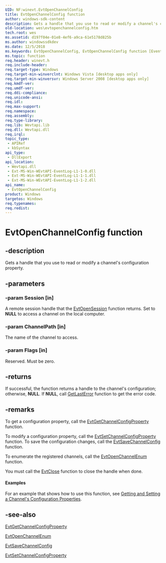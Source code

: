 ```yaml
---
UID: NF:winevt.EvtOpenChannelConfig
title: EvtOpenChannelConfig function
author: windows-sdk-content
description: Gets a handle that you use to read or modify a channel's configuration property.
old-location: wes\evtopenchannelconfig.htm
tech.root: wes
ms.assetid: d197f04e-01e8-4ef6-a9ca-61e5178d825b
ms.author: windowssdkdev
ms.date: 12/5/2018
ms.keywords: EvtOpenChannelConfig, EvtOpenChannelConfig function [EventLog], wes.evtopenchannelconfig, winevt/EvtOpenChannelConfig
ms.topic: function
req.header: winevt.h
req.include-header: 
req.target-type: Windows
req.target-min-winverclnt: Windows Vista [desktop apps only]
req.target-min-winversvr: Windows Server 2008 [desktop apps only]
req.kmdf-ver: 
req.umdf-ver: 
req.ddi-compliance: 
req.unicode-ansi: 
req.idl: 
req.max-support: 
req.namespace: 
req.assembly: 
req.type-library: 
req.lib: Wevtapi.lib
req.dll: Wevtapi.dll
req.irql: 
topic_type:
 - APIRef
 - kbSyntax
api_type:
 - DllExport
api_location:
 - Wevtapi.dll
 - Ext-MS-Win-WEvtAPI-EventLog-L1-1-0.dll
 - Ext-MS-Win-WEvtAPI-EventLog-L1-1-1.dll
 - Ext-MS-Win-WEvtAPI-EventLog-L1-1-2.dll
api_name:
 - EvtOpenChannelConfig
product: Windows
targetos: Windows
req.typenames: 
req.redist: 
---
```


# EvtOpenChannelConfig function


## -description


Gets a handle that you use to read or modify a channel's configuration property.


## -parameters




### -param Session [in]

A remote session handle that the <a href="https://msdn.microsoft.com/26f1745c-dcca-4452-872e-1fffe20f049c">EvtOpenSession</a> function returns. Set to <b>NULL</b> to access a channel on the local computer.


### -param ChannelPath [in]

The name of the channel to access.


### -param Flags [in]

Reserved. Must be zero.


## -returns



If successful, the function returns a handle to the channel's configuration; otherwise, <b>NULL</b>. If <b>NULL</b>, call <a href="https://msdn.microsoft.com/d852e148-985c-416f-a5a7-27b6914b45d4">GetLastError</a> function to get the error code.




## -remarks



To get a configuration property, call the <a href="https://msdn.microsoft.com/0f84f51c-716e-4a70-b31c-2b4f40b3fd83">EvtGetChannelConfigProperty</a> function.

To modify a configuration property, call the <a href="https://msdn.microsoft.com/f5f11bd9-5eb0-4afe-8c8b-57fa3850ad56">EvtSetChannelConfigProperty</a> function. To save the configuration changes, call the <a href="https://msdn.microsoft.com/3f3eff67-24b6-448e-bb61-0bc851d9bdfa">EvtSaveChannelConfig</a> function.

To enumerate the registered channels, call the <a href="https://msdn.microsoft.com/eb077b0c-1ae6-40ae-becc-98d840302e6f">EvtOpenChannelEnum</a> function.

You must call the <a href="https://msdn.microsoft.com/c4b82d7b-508d-45bf-b990-04e90e846525">EvtClose</a> function to close the handle when done.


#### Examples

For an example that shows how to use this function, see <a href="https://msdn.microsoft.com/4ee44dae-b390-4d98-bcef-836b53b04860">Getting and Setting a Channel's Configuration Properties</a>.

<div class="code"></div>



## -see-also




<a href="https://msdn.microsoft.com/0f84f51c-716e-4a70-b31c-2b4f40b3fd83">EvtGetChannelConfigProperty</a>



<a href="https://msdn.microsoft.com/eb077b0c-1ae6-40ae-becc-98d840302e6f">EvtOpenChannelEnum</a>



<a href="https://msdn.microsoft.com/3f3eff67-24b6-448e-bb61-0bc851d9bdfa">EvtSaveChannelConfig</a>



<a href="https://msdn.microsoft.com/f5f11bd9-5eb0-4afe-8c8b-57fa3850ad56">EvtSetChannelConfigProperty</a>
 

 

